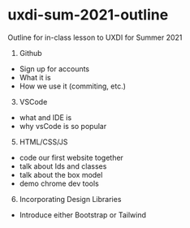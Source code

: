 # uxdi-sum-2021-outline
Outline for in-class lesson to UXDI for Summer 2021

1. Github
  * Sign up for accounts
  * What it is
  * How we use it (commiting, etc.)
3. VSCode
  * what and IDE is 
  * why vsCode is so popular
5. HTML/CSS/JS
  * code our first website together
  * talk about Ids and classes
  * talk about the box model
  * demo chrome dev tools
6. Incorporating Design Libraries
  * Introduce either Bootstrap or Tailwind
